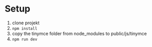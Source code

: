 # Setup

1. clone projekt
2. `npm install`
3. copy the tinymce folder from node_modules to public/js/tinymce
4. `npm run dev`
